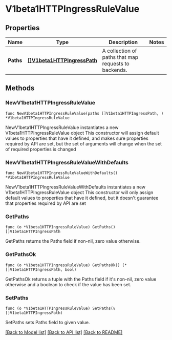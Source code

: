 # V1beta1HTTPIngressRuleValue

## Properties

Name | Type | Description | Notes
------------ | ------------- | ------------- | -------------
**Paths** | [**[]V1beta1HTTPIngressPath**](V1beta1HTTPIngressPath.md) | A collection of paths that map requests to backends. | 

## Methods

### NewV1beta1HTTPIngressRuleValue

`func NewV1beta1HTTPIngressRuleValue(paths []V1beta1HTTPIngressPath, ) *V1beta1HTTPIngressRuleValue`

NewV1beta1HTTPIngressRuleValue instantiates a new V1beta1HTTPIngressRuleValue object
This constructor will assign default values to properties that have it defined,
and makes sure properties required by API are set, but the set of arguments
will change when the set of required properties is changed

### NewV1beta1HTTPIngressRuleValueWithDefaults

`func NewV1beta1HTTPIngressRuleValueWithDefaults() *V1beta1HTTPIngressRuleValue`

NewV1beta1HTTPIngressRuleValueWithDefaults instantiates a new V1beta1HTTPIngressRuleValue object
This constructor will only assign default values to properties that have it defined,
but it doesn't guarantee that properties required by API are set

### GetPaths

`func (o *V1beta1HTTPIngressRuleValue) GetPaths() []V1beta1HTTPIngressPath`

GetPaths returns the Paths field if non-nil, zero value otherwise.

### GetPathsOk

`func (o *V1beta1HTTPIngressRuleValue) GetPathsOk() (*[]V1beta1HTTPIngressPath, bool)`

GetPathsOk returns a tuple with the Paths field if it's non-nil, zero value otherwise
and a boolean to check if the value has been set.

### SetPaths

`func (o *V1beta1HTTPIngressRuleValue) SetPaths(v []V1beta1HTTPIngressPath)`

SetPaths sets Paths field to given value.



[[Back to Model list]](../README.md#documentation-for-models) [[Back to API list]](../README.md#documentation-for-api-endpoints) [[Back to README]](../README.md)


